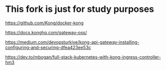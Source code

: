 # This fork is just for study purposes

https://github.com/Kong/docker-kong

https://docs.konghq.com/gateway-oss/

https://medium.com/devopsturkiye/kong-api-gateway-installing-configuring-and-securing-dfea423ee53c

https://dev.to/mbogan/full-stack-kubernetes-with-kong-ingress-controller-hm3
